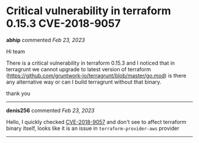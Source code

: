 # Critical vulnerability in terraform 0.15.3 CVE-2018-9057 

**abhip** commented *Feb 23, 2023*

Hi team 

There is a critical vulnerability in terraform 0.15.3 and I noticed that in terragrunt we cannot upgrade to latest version of terraform (https://github.com/gruntwork-io/terragrunt/blob/master/go.mod) is there any alternative way or can I build terragrunt without that binary.

thank you
<br />
***


**denis256** commented *Feb 23, 2023*

Hello,
I quickly checked [CVE-2018-9057](https://github.com/advisories/GHSA-r48h-jr2j-9g78) and don't see to affect terraform binary itself, looks like it is an issue in `terraform-provider-aws` provider

***


